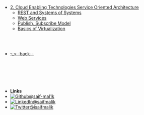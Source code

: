 - [2. Cloud Enabling Technologies Service Oriented Architecture](/2.%20Cloud%20Enabling%20Technologies%20Service%20Oriented%20Architecture/README.md)
    - [REST and Systems of Systems](/2.%20Cloud%20Services/Service%20Providers/README.md)
    - [Web Services](/2.%20Cloud%20Services/Types%20of%20Cloud%20services/README.md)
    - [Publish, Subscribe Model](/2.%20Cloud%20Services/Types%20of%20Cloud%20services/README.md)
    - [Basics of Virtualization](/2.%20Cloud%20Enabling%20Technologies%20Service%20Oriented%20Architecture/Basics%20of%20Virtualization/README.md)

    
    
<br/>

<br/>

- [👈--back--](../)

<br/>

<br/>

<br/>

<br/>

- **Links**
- [![Github](https://raw.githubusercontent.com/saif-mal1k/web-development/e999b06533ec7666079dd9a3303b15ffde764ed4/assets/img/github.svg)@saif-mal1k](https://github.com/saif-mal1k/)
- [![LinkedIn](https://raw.githubusercontent.com/saif-mal1k/web-development/e999b06533ec7666079dd9a3303b15ffde764ed4/assets/img/linkedin.svg)@saifmalik](http://linkedin.com/in/saifmalik)
- [![Twitter](https://raw.githubusercontent.com/saif-mal1k/web-development/e999b06533ec7666079dd9a3303b15ffde764ed4/assets/img/twitter.svg)@isaifmalik](http://twitter.com/isaifmalik)
